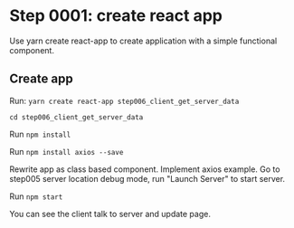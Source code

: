 # Step 0001: create react app

Use yarn create react-app to create application with a simple functional component.

## Create app

Run: `yarn create react-app step006_client_get_server_data`

`cd step006_client_get_server_data`

Run `npm install`

Run `npm install axios --save`

Rewrite app as class based component. Implement axios example. Go to step005 server location debug mode, run "Launch Server" to start server.

Run `npm start`

You can see the client talk to server and update page.

